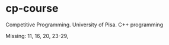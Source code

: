 # cp-course
Competitive Programming. University of Pisa. C++ programming

Missing: 11, 16, 20, 23-29, 
